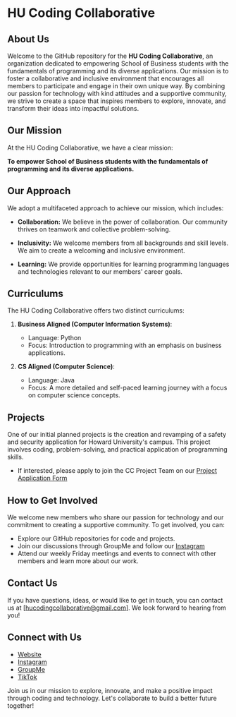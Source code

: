 # HU Coding Collaborative

## About Us

Welcome to the GitHub repository for the **HU Coding Collaborative**, an organization dedicated to empowering School of Business students with the fundamentals of programming and its diverse applications. Our mission is to foster a collaborative and inclusive environment that encourages all members to participate and engage in their own unique way. By combining our passion for technology with kind attitudes and a supportive community, we strive to create a space that inspires members to explore, innovate, and transform their ideas into impactful solutions.

## Our Mission

At the HU Coding Collaborative, we have a clear mission:

**To empower School of Business students with the fundamentals of programming and its diverse applications.**

## Our Approach

We adopt a multifaceted approach to achieve our mission, which includes:

- **Collaboration:** We believe in the power of collaboration. Our community thrives on teamwork and collective problem-solving.

- **Inclusivity:** We welcome members from all backgrounds and skill levels. We aim to create a welcoming and inclusive environment.

- **Learning:** We provide opportunities for learning programming languages and technologies relevant to our members' career goals.

## Curriculums 

The HU Coding Collaborative offers two distinct curriculums:

1. **Business Aligned (Computer Information Systems)**:
   - Language: Python
   - Focus: Introduction to programming with an emphasis on business applications.
   
2. **CS Aligned (Computer Science)**:
   - Language: Java
   - Focus: A more detailed and self-paced learning journey with a focus on computer science concepts.
   
## Projects

One of our initial planned projects is the creation and revamping of a safety and security application for Howard University's campus. This project involves coding, problem-solving, and practical application of programming skills.
- If interested, please apply to join the CC Project Team on our [Project Application Form](https://docs.google.com/forms/d/e/1FAIpQLSezl5Rj22zyfaghl5dJUHVXMmO5qP84aQ11rC7LNfnRcwAtZA/viewform?usp=sf_link)

## How to Get Involved

We welcome new members who share our passion for technology and our commitment to creating a supportive community. To get involved, you can:

- Explore our GitHub repositories for code and projects.
- Join our discussions through GroupMe and follow our [Instagram](https://www.instagram.com/hucodingcollaborative/)
- Attend our weekly Friday meetings and events to connect with other members and learn more about our work.

## Contact Us

If you have questions, ideas, or would like to get in touch, you can contact us at [hucodingcollaborative@gmail.com]. We look forward to hearing from you!

## Connect with Us

- [Website](https://www.thecodingcollaborative.com/)
- [Instagram](https://www.instagram.com/hucodingcollaborative/)
- [GroupMe](https://groupme.com/join_group/96232794/n0JdL71D)
- [TikTok](https://www.tiktok.com/@hucodingcollaborative?_t=8gZYnK1dM9D&_r=1)

Join us in our mission to explore, innovate, and make a positive impact through coding and technology. Let's collaborate to build a better future together!

<!---
HUCodingCollaborative/HUCodingCollaborative is a ✨ special ✨ repository because its `README.md` (this file) appears on your GitHub profile.
You can click the Preview link to take a look at your changes.
--->
